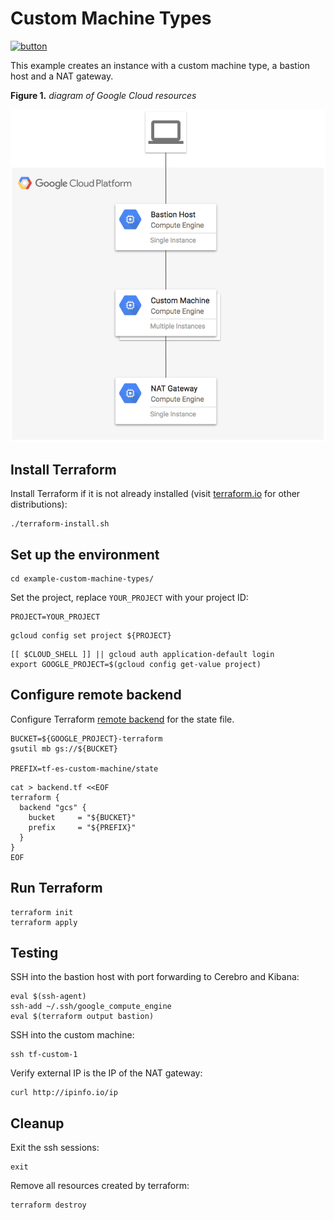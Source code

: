 # Custom Machine Types

[![button](http://gstatic.com/cloudssh/images/open-btn.png)](https://console.cloud.google.com/cloudshell/open?git_repo=https://github.com/GoogleCloudPlatform/terraform-google-examples&page=editor&tutorial=example-custom-machine-types/README.md)

This example creates an instance with a custom machine type, a bastion host and a NAT gateway.

**Figure 1.** *diagram of Google Cloud resources*

![architecture diagram](./diagram.png)

## Install Terraform

Install Terraform if it is not already installed (visit [terraform.io](https://terraform.io) for other distributions):

```
./terraform-install.sh
```

## Set up the environment

```
cd example-custom-machine-types/
```

Set the project, replace `YOUR_PROJECT` with your project ID:

```
PROJECT=YOUR_PROJECT
```

```
gcloud config set project ${PROJECT}
```

```
[[ $CLOUD_SHELL ]] || gcloud auth application-default login
export GOOGLE_PROJECT=$(gcloud config get-value project)
```

## Configure remote backend

Configure Terraform [remote backend](https://www.terraform.io/docs/backends/types/gcs.html) for the state file.

```
BUCKET=${GOOGLE_PROJECT}-terraform
gsutil mb gs://${BUCKET}

PREFIX=tf-es-custom-machine/state
```

```
cat > backend.tf <<EOF
terraform {
  backend "gcs" {
    bucket     = "${BUCKET}"
    prefix     = "${PREFIX}"
  }
}
EOF
```

## Run Terraform

```
terraform init
terraform apply
```

## Testing

SSH into the bastion host with port forwarding to Cerebro and Kibana:

```
eval $(ssh-agent)
ssh-add ~/.ssh/google_compute_engine
eval $(terraform output bastion)
```

SSH into the custom machine:

```
ssh tf-custom-1
```

Verify external IP is the IP of the NAT gateway:

```
curl http://ipinfo.io/ip
```

## Cleanup

Exit the ssh sessions:

```
exit
```

Remove all resources created by terraform:

```
terraform destroy
```
